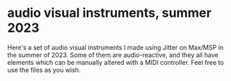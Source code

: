 # audio visual instruments, summer 2023
Here's a set of audio visual instruments I made using Jitter on Max/MSP in the summer of 2023. Some of them are audio-reactive, and they all have elements which can be manually altered with a MIDI controller. Feel free to use the files as you wish.
